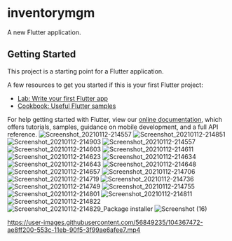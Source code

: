 # inventorymgm

A new Flutter application.

## Getting Started

This project is a starting point for a Flutter application.

A few resources to get you started if this is your first Flutter project:

- [Lab: Write your first Flutter app](https://flutter.dev/docs/get-started/codelab)
- [Cookbook: Useful Flutter samples](https://flutter.dev/docs/cookbook)

For help getting started with Flutter, view our
[online documentation](https://flutter.dev/docs), which offers tutorials,
samples, guidance on mobile development, and a full API reference.
![Screenshot_20210112-214557](https://user-images.githubusercontent.com/56849235/104365047-50154480-5539-11eb-9a3b-4083ffc951e2.jpg)
![Screenshot_20210112-214851](https://user-images.githubusercontent.com/56849235/104365363-ba2de980-5539-11eb-84cd-64f41d12b707.jpg)
![Screenshot_20210112-214903](https://user-images.githubusercontent.com/56849235/104365408-c619ab80-5539-11eb-912d-f2dfa2369de1.jpg)
![Screenshot_20210112-214557](https://user-images.githubusercontent.com/56849235/104365418-c7e36f00-5539-11eb-9a7b-11f15cd4be2c.jpg)
![Screenshot_20210112-214603](https://user-images.githubusercontent.com/56849235/104365423-c9ad3280-5539-11eb-9f9b-920a4028cd5f.jpg)
![Screenshot_20210112-214611](https://user-images.githubusercontent.com/56849235/104365428-cade5f80-5539-11eb-90b1-dfebe5a6de10.jpg)
![Screenshot_20210112-214623](https://user-images.githubusercontent.com/56849235/104365432-cc0f8c80-5539-11eb-98ae-3c35da40e725.jpg)
![Screenshot_20210112-214634](https://user-images.githubusercontent.com/56849235/104365464-d467c780-5539-11eb-8e21-398b3a3d5fd8.jpg)
![Screenshot_20210112-214643](https://user-images.githubusercontent.com/56849235/104365518-e6e20100-5539-11eb-8859-a922679106b3.jpg)
![Screenshot_20210112-214648](https://user-images.githubusercontent.com/56849235/104365543-f2352c80-5539-11eb-8805-42865ce931c0.jpg)
![Screenshot_20210112-214657](https://user-images.githubusercontent.com/56849235/104365554-f4978680-5539-11eb-9cfd-5ac8afb8cc7d.jpg)
![Screenshot_20210112-214706](https://user-images.githubusercontent.com/56849235/104365586-00834880-553a-11eb-9144-588e1a52a793.jpg)
![Screenshot_20210112-214719](https://user-images.githubusercontent.com/56849235/104365591-011bdf00-553a-11eb-8c5a-3b6b8b54575c.jpg)
![Screenshot_20210112-214736](https://user-images.githubusercontent.com/56849235/104365621-0aa54700-553a-11eb-9b6d-4ef5c8d68c2b.jpg)
![Screenshot_20210112-214749](https://user-images.githubusercontent.com/56849235/104365651-12fd8200-553a-11eb-9977-a149ca7dc072.jpg)
![Screenshot_20210112-214755](https://user-images.githubusercontent.com/56849235/104365662-17c23600-553a-11eb-9c25-78a02a09d9a2.jpg)
![Screenshot_20210112-214801](https://user-images.githubusercontent.com/56849235/104365673-1b55bd00-553a-11eb-9976-a5317bb10c98.jpg)
![Screenshot_20210112-214811](https://user-images.githubusercontent.com/56849235/104365686-201a7100-553a-11eb-80b6-4a221fc62dad.jpg)
![Screenshot_20210112-214822](https://user-images.githubusercontent.com/56849235/104365689-214b9e00-553a-11eb-8d91-e79c72b356a7.jpg)
![Screenshot_20210112-214829_Package installer](https://user-images.githubusercontent.com/56849235/104365353-b69a6280-5539-11eb-8cb1-c1870c03f279.jpg)
![Screenshot (16)](https://user-images.githubusercontent.com/56849235/104366631-7fc54c00-553b-11eb-8241-14f6d977d220.png)

https://user-images.githubusercontent.com/56849235/104367472-ae8ff200-553c-11eb-90f5-3f99ae6afee7.mp4

